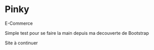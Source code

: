 # Pinky
E-Commerce 


Simple test pour se faire la main depuis ma decouverte de Bootstrap 

Site à continuer 
